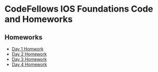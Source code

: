 CodeFellows IOS Foundations Code and Homeworks
===================


Homeworks
-------

 - [Day 1 Homwork](https://github.com/jhlive/ClassRooster-ios_course-/tree/master)
 - [Day 2 Homework](https://github.com/jhlive/ClassRooster-ios_course-/tree/day2homework)
 - [Day 3 Homework](https://github.com/jhlive/ClassRooster-ios_course-/tree/day3homework)
 - [Day 4 Homework](https://github.com/jhlive/ClassRooster-ios_course-/tree/day4homework)
